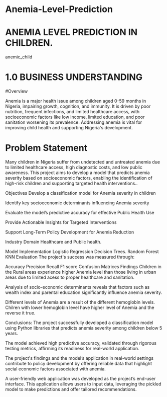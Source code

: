 # Anemia-Level-Prediction

# ANEMIA LEVEL PREDICTION IN CHILDREN.

anemic_child

# 1.0 BUSINESS UNDERSTANDING
#Overview

Anemia is a major health issue among children aged 0-59 months in Nigeria, impairing growth, cognition, and immunity. It is driven by poor nutrition, frequent infections, and limited healthcare access, with socioeconomic factors like low income, limited education, and poor sanitation worsening its prevalence. Addressing anemia is vital for improving child health and supporting Nigeria's development.

# Problem Statement
Many children in Nigeria suffer from undetected and untreated anemia due to limited healthcare access, high diagnostic costs, and low public awareness. This project aims to develop a model that predicts anemia severity based on socioeconomic factors, enabling the identification of high-risk children and supporting targeted health interventions..

Objectives
Develop a classification model for Anemia severity in children

Identify key socioeconomic determinants influencing Anemia severity

Evaluate the model’s predictive accuracy for effective Public Health Use

Provide Actionable Insights for Targeted Interventions

Support Long-Term Policy Development for Anemia Reduction

Industry Domain
Healthcare and Public health.

Model Implementation
Logistic Regression
Decision Trees.
Random Forest
KNN
Evaluation
The project's success was measured through:

Accuracy
Precision
Recall
F1 score
Confusion Matrices
Findings
Children in the Rural areas experience higher Anemia level than those living in urban areas due to limited acess to proper healthcare and sanitation.

Analysis of socio-economic determinants reveals that factors such as wealth index and parental education significantly influence anemia severity.

Different levels of Anemia are a result of the different hemoglobin levels. Chilren with lower hemoglobin level have higher level of Anemia and the reverse it true.

Conclusions:
The project successfully developed a classification model using Python libraries that predicts anemia severity among children below 5 years.

The model achieved high predictive accuracy, validated through rigorous testing metrics, affirming its readiness for real-world application.

The project's findings and the model’s application in real-world settings contribute to policy development by offering reliable data that highlight social economic factors associated with anemia.

A user-friendly web application was developed as the project’s end-user interface. This application allows users to input data, leveraging the pickled model to make predictions and offer tailored recommendations.
